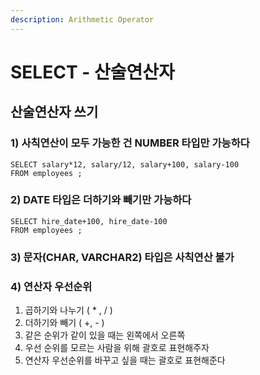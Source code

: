 ```yaml
---
description: Arithmetic Operator
---
```


# SELECT - 산술연산자

## 산술연산자 쓰기

### 1\) 사칙연산이 모두 가능한 건 NUMBER 타입만 가능하다

```text
SELECT salary*12, salary/12, salary+100, salary-100
FROM employees ;
```

### 2\) DATE 타입은 더하기와 빼기만 가능하다

```text
SELECT hire_date+100, hire_date-100 
FROM employees ;
```

### 3\) 문자\(CHAR, VARCHAR2\) 타입은 사칙연산 불가

### 4\) 연산자 우선순위

1. 곱하기와 나누기 \( \* , / \) 
2. 더하기와 빼기 \( +, - \)
3. 같은 순위가 같이 있을 때는 왼쪽에서 오른쪽 
4. 우선 순위를 모르는 사람을 위해 괄호로 표현해주자 
5. 연산자 우선순위를 바꾸고 싶을 때는 괄호로 표현해준다 

